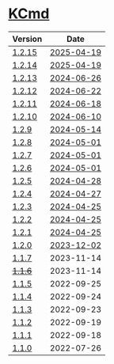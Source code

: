 # [KCmd](https://doc.kaven.xyz/KCmd/)

| Version | Date |
|---|---|
| [1.2.15](1.2.15) | [2025-04-19](# "2025-04-19T00:44:23.856Z") |
| [1.2.14](1.2.14) | [2025-04-19](# "2025-04-19T00:19:40.254Z") |
| [1.2.13](1.2.13) | [2024-06-26](# "2024-06-26T15:38:02.072Z") |
| [1.2.12](1.2.12) | [2024-06-22](# "2024-06-22T03:30:16.543Z") |
| [1.2.11](1.2.11) | [2024-06-18](# "2024-06-18T01:24:57.909Z") |
| [1.2.10](1.2.10) | [2024-06-10](# "2024-06-10T14:25:55.417Z") |
| [1.2.9](1.2.9) | [2024-05-14](# "2024-05-14T14:07:25.269Z") |
| [1.2.8](1.2.8) | [2024-05-01](# "2024-05-01T06:45:30.387Z") |
| [1.2.7](1.2.7) | [2024-05-01](# "2024-05-01T03:36:25.419Z") |
| [1.2.6](1.2.6) | [2024-05-01](# "2024-05-01T01:06:44.029Z") |
| [1.2.5](1.2.5) | [2024-04-28](# "2024-04-28T14:07:48.040Z") |
| [1.2.4](1.2.4) | [2024-04-27](# "2024-04-27T02:01:37.142Z") |
| [1.2.3](1.2.3) | [2024-04-25](# "2024-04-25T13:32:26.585Z") |
| [1.2.2](1.2.2) | [2024-04-25](# "2024-04-25T12:07:48.779Z") |
| [1.2.1](1.2.1) | [2024-04-25](# "2024-04-25T11:47:13.393Z") |
| [1.2.0](1.2.0) | [2023-12-02](# "2023-12-02T06:22:10.133Z") |
| [1.1.7](1.1.7) | 2023-11-14 |
| [~~1.1.6~~](1.1.6) | 2023-11-14 |
| [1.1.5](1.1.5) | 2022-09-25 |
| [1.1.4](1.1.4) | 2022-09-24 |
| [1.1.3](1.1.3) | 2022-09-23 |
| [1.1.2](1.1.2) | 2022-09-19 |
| [1.1.1](1.1.1) | 2022-09-18 |
| [1.1.0](1.1.0) | 2022-07-26 |
